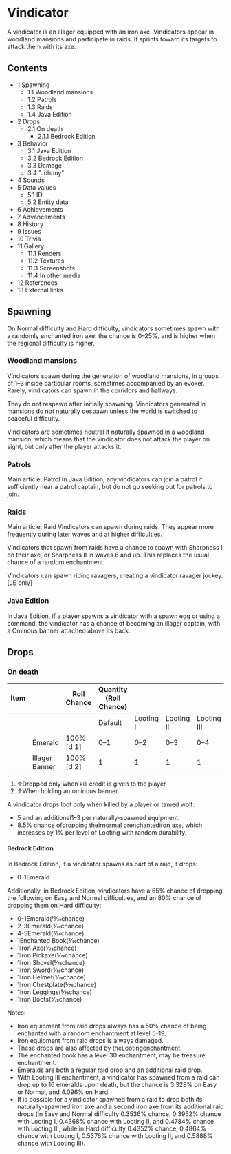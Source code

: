 # Vindicator
A vindicator is an illager equipped with an iron axe. Vindicators appear in woodland mansions and participate in raids. It sprints toward its targets to attack them with its axe.

## Contents
- 1 Spawning
	- 1.1 Woodland mansions
	- 1.2 Patrols
	- 1.3 Raids
	- 1.4 Java Edition
- 2 Drops
	- 2.1 On death
		- 2.1.1 Bedrock Edition
- 3 Behavior
	- 3.1 Java Edition
	- 3.2 Bedrock Edition
	- 3.3 Damage
	- 3.4 "Johnny"
- 4 Sounds
- 5 Data values
	- 5.1 ID
	- 5.2 Entity data
- 6 Achievements
- 7 Advancements
- 8 History
- 9 Issues
- 10 Trivia
- 11 Gallery
	- 11.1 Renders
	- 11.2 Textures
	- 11.3 Screenshots
	- 11.4 In other media
- 12 References
- 13 External links

## Spawning
On Normal difficulty and Hard difficulty, vindicators sometimes spawn with a randomly enchanted iron axe: the chance is 0–25%, and is higher when the regional difficulty is higher.

### Woodland mansions
Vindicators spawn during the generation of woodland mansions, in groups of 1–3 inside particular rooms, sometimes accompanied by an evoker. Rarely, vindicators can spawn in the corridors and hallways. 

They do not respawn after initially spawning. Vindicators generated in mansions do not naturally despawn unless the world is switched to peaceful difficulty.

Vindicators are sometimes neutral if naturally spawned in a woodland mansion, which means that the vindicator does not attack the player on sight, but only after the player attacks it.

### Patrols
Main article: Patrol
In Java Edition, any vindicators can join a patrol if sufficiently near a patrol captain, but do not go seeking out for patrols to join.

### Raids
Main article: Raid
Vindicators can spawn during raids. They appear more frequently during later waves and at higher difficulties.

Vindicators that spawn from raids have a chance to spawn with Sharpness I on their axe, or Sharpness II in waves 6 and up. This replaces the usual chance of a random enchantment.

Vindicators can spawn riding ravagers, creating a vindicator ravager jockey.‌[JE  only]

### Java Edition
In Java Edition, if a player spawns a vindicator with a spawn egg or using a command, the vindicator has a chance of becoming an illager captain, with a Ominous banner attached above its back.

## Drops
### On death
| Item |                | Roll Chance | Quantity (Roll Chance) |           |            |             |
|------|----------------|-------------|------------------------|-----------|------------|-------------|
|      |                |             | Default                | Looting I | Looting II | Looting III |
|      | Emerald        | 100%[d 1]   | 0–1                    | 0–2       | 0–3        | 0–4         |
|      | Illager Banner | 100%[d 2]   | 1                      | 1         | 1          | 1           |

1. ↑Dropped only when kill credit is given to the player
2. ↑When holding an ominous banner.

A vindicator drops loot only when killed by a player or tamed wolf:

- 5 and an additional1–3 per naturally-spawned equipment.
- 8.5% chance ofdropping theirnormal orenchantediron axe, which increases by 1% per level of Looting with random durability.

#### Bedrock Edition
In Bedrock Edition, if a vindicator spawns as part of a raid, it drops:

- 0-1Emerald

Additionally, in Bedrock Edition, vindicators have a 65% chance of dropping the following on Easy and Normal difficulties, and an 80% chance of dropping them on Hard difficulty:

- 0-1Emerald(10⁄39chance)
- 2-3Emerald(5⁄39chance)
- 4-5Emerald(2⁄39chance)
- 1Enchanted Book(2⁄39chance)
- 1Iron Axe(5⁄78chance)
- 1Iron Pickaxe(5⁄78chance)
- 1Iron Shovel(5⁄78chance)
- 1Iron Sword(5⁄78chance)
- 1Iron Helmet(5⁄78chance)
- 1Iron Chestplate(5⁄78chance)
- 1Iron Leggings(5⁄78chance)
- 1Iron Boots(5⁄78chance)

Notes:

- Iron equipment from raid drops always has a 50% chance of being enchanted with a random enchantment at level 5-19.
- Iron equipment from raid drops is always damaged.
- These drops are also affected by theLootingenchantment.
- The enchanted book has a level 30 enchantment, may be treasure enchantment.
- Emeralds are both a regular raid drop and an additional raid drop.
- With Looting III enchantment, a vindicator has spawned from a raid can drop up to 16 emeralds upon death, but the chance is 3.328% on Easy or Normal, and 4.096% on Hard.
- It is possible for a vindicator spawned from a raid to drop both its naturally-spawned iron axe and a second iron axe from its additional raid drops (in Easy and Normal difficulty 0.3536% chance, 0.3952% chance with Looting I, 0.4368% chance with Looting II, and 0.4784% chance with Looting III, while in Hard difficulty 0.4352% chance, 0.4864% chance with Looting I, 0.5376% chance with Looting II, and 0.5888% chance with Looting III).

